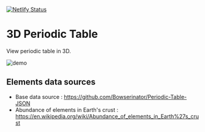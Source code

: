[![Netlify Status](https://api.netlify.com/api/v1/badges/1ce98a98-75f7-4159-82e4-60aefd21344f/deploy-status)](https://app.netlify.com/sites/eloquent-golick-22db1b/deploys)

# 3D Periodic Table

View periodic table in 3D.

![demo](https://user-images.githubusercontent.com/54521023/101487465-36a23b00-3984-11eb-8115-65669c9e5b13.gif)

## Elements data sources

- Base data source : https://github.com/Bowserinator/Periodic-Table-JSON
- Abundance of elements in Earth's crust : https://en.wikipedia.org/wiki/Abundance_of_elements_in_Earth%27s_crust
